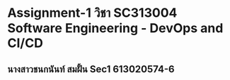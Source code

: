 # Assignment-1 วิชา SC313004 Software Engineering - DevOps and CI/CD 
## นางสาวชนกนันท์ สมฝั้น Sec1 613020574-6
